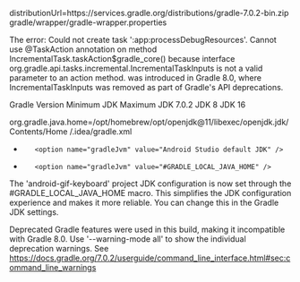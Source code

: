 distributionUrl=https\://services.gradle.org/distributions/gradle-7.0.2-bin.zip
gradle/wrapper/gradle-wrapper.properties

The error:
Could not create task ':app:processDebugResources'.
Cannot use @TaskAction annotation on method IncrementalTask.taskAction$gradle_core() because interface org.gradle.api.tasks.incremental.IncrementalTaskInputs is not a valid parameter to an action method.
was introduced in Gradle 8.0, where IncrementalTaskInputs was removed as part of Gradle's API deprecations.

Gradle Version	Minimum JDK	Maximum JDK
7.0.2	JDK 8	JDK 16

org.gradle.java.home=/opt/homebrew/opt/openjdk@11/libexec/openjdk.jdk/Contents/Home
/.idea/gradle.xml
-        <option name="gradleJvm" value="Android Studio default JDK" />
+        <option name="gradleJvm" value="#GRADLE_LOCAL_JAVA_HOME" />
The 'android-gif-keyboard' project JDK configuration is now set through the #GRADLE_LOCAL_JAVA_HOME macro. This simplifies the JDK configuration experience and makes it more reliable. You can change this in the Gradle JDK settings.


Deprecated Gradle features were used in this build, making it incompatible with Gradle 8.0.
Use '--warning-mode all' to show the individual deprecation warnings.
See https://docs.gradle.org/7.0.2/userguide/command_line_interface.html#sec:command_line_warnings

